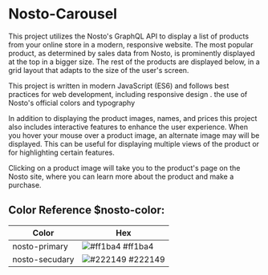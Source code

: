 # Nosto-Carousel

This project utilizes the  Nosto's GraphQL API to display a list of products from your online store in a modern, responsive website. The most popular product, as determined by sales data from  Nosto, is prominently displayed at the top in a bigger size. The rest of the products are displayed below, in a grid layout that adapts to the size of the user's screen.

This project is written in modern JavaScript (ES6) and follows best practices for web development, including responsive design . the use of  Nosto's official colors and typography


In addition to displaying the product images, names, and prices this project also includes interactive features to enhance the user experience. When you hover your mouse over a product image, an alternate  image may will be displayed. This can be useful for displaying multiple views of the product or for highlighting certain features.

Clicking on a product image will take you to the product's page on the Nosto site, where you can learn more about the product and make a purchase.

## Color Reference $nosto-color: 


| Color             | Hex                                                                |
| ----------------- | ------------------------------------------------------------------ |
| nosto-primary | ![#ff1ba4](https://via.placeholder.com/10/ff1ba4?text=+) #ff1ba4 |
| nosto-secudary | ![#222149](https://via.placeholder.com/10/222149?text=+) #222149 |
